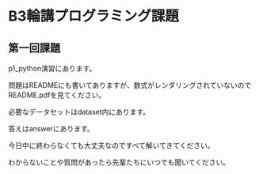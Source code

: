 # B3輪講プログラミング課題
## 第一回課題
p1_python演習にあります。

問題はREADMEにも書いてありますが、数式がレンダリングされていないのでREADME.pdfを見てください。

必要なデータセットはdataset内にあります。

答えはanswerにあります。

今日中に終わらなくても大丈夫なのですべて解いてきてください。

わからないことや質問があったら先輩たちにいつでも聞いてください。
